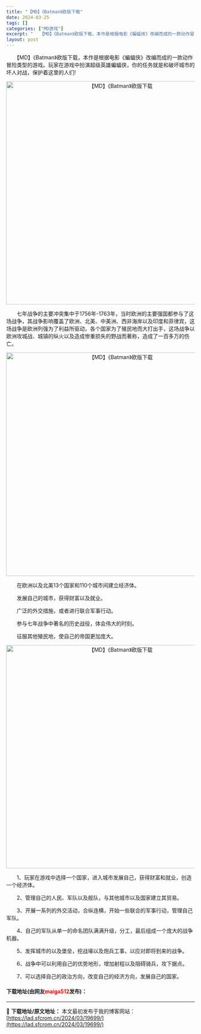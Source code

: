 ```yaml
---
title: "【MD】《Batman》欧版下载"
date: 2024-03-25
tags: []
categories: ["MD游戏"]
excerpt: "　　【MD】《Batman》欧版下载，本作是根据电影《蝙蝠侠》改编而成的一款动作冒险类型的游戏。玩家在游戏中扮演超级英雄蝙蝠侠，你的任务就是和破坏城市的坏人对战，保护着这里的人们! 　　七年战争的主要冲突集中于1756年-1763年，当时欧洲的主要强国都参与了这场战争，其战争影响覆盖了欧洲、北美、中&hellip;"
layout: post
---
```


 <p>　　【MD】《Batman》欧版下载，本作是根据电影《蝙蝠侠》改编而成的一款动作冒险类型的游戏。玩家在游戏中扮演超级英雄蝙蝠侠，你的任务就是和破坏城市的坏人对战，保护着这里的人们!</p> <p align="center"><img align="" border="0" src="https://lad.sfcrom.cn/wp-content/uploads/2024/03/20240325_660106bd6b45e.png" width="596" alt="【MD】《Batman》欧版下载" /></p> <p>　　七年战争的主要冲突集中于1756年-1763年，当时欧洲的主要强国都参与了这场战争，其战争影响覆盖了欧洲、北美、中美洲、西非海岸以及印度和菲律宾，这场战争是欧洲列强为了利益所驱动，各个国家为了殖民地而大打出手，这场战争以欧洲攻城战、城镇的纵火以及造成惨重损失的野战而著称，造成了一百多万的伤亡。</p> <p align="center"><img align="" border="0" src="https://lad.sfcrom.cn/wp-content/uploads/2024/03/20240325_660106be1d1bf.png" width="597" alt="【MD】《Batman》欧版下载" /></p> <p>　　在欧洲以及北美13个国家和110个城市间建立经济体。</p> <p>　　发展自己的城市，获得财富以及就业。</p> <p>　　广泛的外交措施，或者进行联合军事行动。</p> <p>　　参与七年战争中著名的历史战役，体会伟大的时刻。</p> <p>　　征服其他殖民地，使自己的帝国更加庞大。</p> <p align="center"><img align="" border="0" src="https://lad.sfcrom.cn/wp-content/uploads/2024/03/20240325_660106beb89a3.png" width="596" alt="【MD】《Batman》欧版下载" /></p> <p>　　1、玩家在游戏中选择一个国家，进入城市发展自己，获得财富和就业，创造一个经济体。</p> <p>　　2、管理自己的人民、军队以及舰队，与其他城市以及国家建立其贸易。</p> <p>　　3、开展一系列的外交活动，合纵连横，开始一些联合的军事行动，管理自己军队。</p> <p>　　4、自己的军队从单一的命名团队满满升级，分工，最后组成一个庞大的战争机器。</p> <p>　　5、发挥城市的以及堡垒，挖战壕以及炮兵工事，以应对即将到来的战争。</p> <p>　　6、战争中可以利用自己的优势地形，增加射程以及阻碍骑兵，攻下据点。</p> <p>　　7、可以选择自己的政治方向，改变自己的经济方向，发展自己的国家。</p> <p><h4>下载地址(由网友<font color="red">maiga512</font>发布)：</h4></p> 

---
📖 **下载地址/原文地址：** 本文最初发布于我的博客网站：[https://lad.sfcrom.cn/2024/03/19699/](https://lad.sfcrom.cn/2024/03/19699/)
